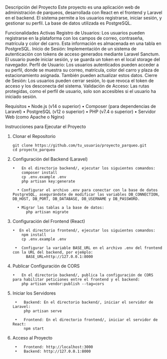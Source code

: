 Descripción del Proyecto
  Este proyecto es una aplicación web de administración de parqueos, desarrollada con React en el frontend y Laravel en el backend. El sistema permite a los usuarios registrarse, iniciar sesión, y gestionar su perfil. La base de datos utilizada es PostgreSQL.

Funcionalidades Activas
    Registro de Usuarios: Los usuarios pueden registrarse en la plataforma con los campos de correo, contraseña, matrícula y color del carro. Esta información es almacenada en una tabla en PostgreSQL. Inicio de Sesión: Implementación de un sistema de autenticación con tokens de acceso generados mediante Laravel Sanctum. El usuario puede iniciar sesión, y se guarda un token en el local storage del navegador. Perfil de Usuario: Los usuarios autenticados pueden acceder a su perfil, donde se muestra su correo, matrícula, color del carro y plaza de estacionamiento asignada. También pueden actualizar estos datos. Cierre de Sesión: Los usuarios pueden cerrar sesión, lo que revoca el token de acceso y los desconecta del sistema. Validación de Acceso: Las rutas protegidas, como el perfil de usuario, solo son accesibles si el usuario ha iniciado sesión.

Requisitos
  •	Node.js (v14 o superior)
  •	Composer (para dependencias de Laravel)
  •	PostgreSQL (v12 o superior)
  •	PHP (v7.4 o superior)
  •	Servidor Web (como Apache o Nginx)


Instrucciones para Ejecutar el Proyecto
1. Clonar el Repositorio
   
       git clone https://github.com/tu_usuario/proyecto_parqueo.git
       cd proyecto_parqueo

2.  Configuración del Backend (Laravel)
   
        •	En el directorio backend/, ejecutar los siguientes comandos:
            composer install
            cp .env.example .env
            php artisan key:generate
    
          •	Configurar el archivo .env para conectar con la base de datos PostgreSQL, asegurándote de modificar las variables DB_CONNECTION, DB_HOST, DB_PORT, DB_DATABASE, DB_USERNAME y DB_PASSWORD.
    
          •	Migrar las tablas a la base de datos:
              php artisan migrate
    
3.  Configuración del Frontend (React)

        •  En el directorio frontend/, ejecutar los siguientes comandos:
            npm install
            cp .env.example .env
    
         •  Configurar la variable BASE_URL en el archivo .env del frontend con la URL del backend, por ejemplo:
              BASE_URL=http://127.0.0.1:8000
    
5.  Publicar Configuración de CORS
   
        •	En el directorio backend/, publica la configuración de CORS para habilitar peticiones entre el frontend y el backend:
            php artisan vendor:publish --tag=cors
    
6. Iniciar los Servidores
   
        •	Backend: En el directorio backend/, iniciar el servidor de Laravel:
            php artisan serve

        •	Frontend: En el directorio frontend/, iniciar el servidor de React:
            npm start

7. Acceso al Proyecto
   
        •	Frontend: http://localhost:3000
        •	Backend: http://127.0.0.1:8000

